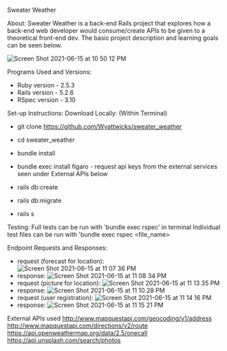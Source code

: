Sweater Weather

About: 
Sweater Weather is a back-end Rails project that explores how a back-end web developer would consume/create APIs to be given to a theoretical front-end dev. The basic project description and learning goals can be seen below. 

![Screen Shot 2021-06-15 at 10 50 12 PM](https://user-images.githubusercontent.com/74991865/122160240-d2799b80-ce2c-11eb-8ca3-a7004e47b9e1.png)

Programs Used and Versions: 
  - Ruby version - 2.5.3
  - Rails version - 5.2.6
  - RSpec version - 3.10

Set-up Instructions:
 Download Locally: 
  (Within Terminal)
   - git clone https://github.com/Wyattwicks/sweater_weather
   - cd sweater_weather
   - bundle install
   - bundle exec install figaro
    - request api keys from the external services seen under External APIs below
    
   - rails db:create
   - rails db:migrate
   - rails s 
  
 Testing:
  Full tests can be run with 'bundle exec rspec' in terminal
  Individual test files can be run with 'bundle exec rspec <file_name>
  
Endpoint Requests and Responses: 
  - request (forecast for location): ![Screen Shot 2021-06-15 at 11 07 36 PM](https://user-images.githubusercontent.com/74991865/122161199-87608800-ce2e-11eb-8980-be84fb75a04c.png)
  - response: ![Screen Shot 2021-06-15 at 11 08 34 PM](https://user-images.githubusercontent.com/74991865/122161260-a101cf80-ce2e-11eb-8a6d-57866038bcc2.png)
  - request (picture for location): ![Screen Shot 2021-06-15 at 11 13 35 PM](https://user-images.githubusercontent.com/74991865/122161670-56348780-ce2f-11eb-9086-d5e67e3fe2c0.png)
  - response: ![Screen Shot 2021-06-15 at 11 10 28 PM](https://user-images.githubusercontent.com/74991865/122161424-ec1be280-ce2e-11eb-93b1-0ebf833447b8.png)
  - request (user registration): ![Screen Shot 2021-06-15 at 11 14 16 PM](https://user-images.githubusercontent.com/74991865/122161751-7d8b5480-ce2f-11eb-95a6-df98dbc517d8.png)
  - response: ![Screen Shot 2021-06-15 at 11 15 21 PM](https://user-images.githubusercontent.com/74991865/122161792-93991500-ce2f-11eb-92cf-afde00cc4f67.png)









External APIs used
  http://www.mapquestapi.com/geocoding/v1/address
  http://www.mapquestapi.com/directions/v2/route
  https://api.openweathermap.org/data/2.5/onecall
  https://api.unsplash.com/search/photos
